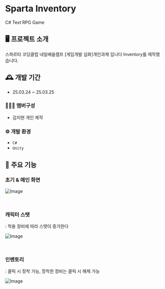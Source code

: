 # Sparta Inventory 
C# Text RPG Game


## 🖥️ 프로젝트 소개
스파르타 코딩클럽 내일배움캠프 [게임개발 심화]개인과제 입니다
Inventory를 제작했습니다.
<br>

## 🕰️ 개발 기간
* 25.03.24 ~ 25.03.25

### 🧑‍🤝‍🧑 맴버구성
 - 김지현 개인 제작

### ⚙️ 개발 환경
- `C#`
- `Unity`

## 📌 주요 기능
### 초기 & 메인 화면 
![Image](https://github.com/user-attachments/assets/bf134790-6f38-4212-958c-2138a560be2d)

<br>

### 캐릭터 스탯 
: 착용 장비에 따라 스탯이 증가한다

![Image](https://github.com/user-attachments/assets/6eae7e09-1f78-413d-8965-0d37fe9e3eb7)

<br>

### 인벤토리 
: 클릭 시 장착 가능, 장착한 장비는 클릭 시 해제 가능


![Image](https://github.com/user-attachments/assets/8caa241b-1f06-471a-97a3-a48b79208793)
